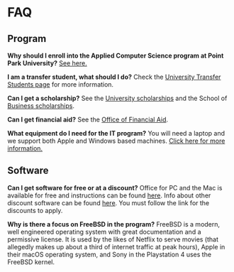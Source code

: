 # FAQ

## Program

**Why should I enroll into the Applied Computer Science program at Point Park University?**
[See here.](why)

**I am a transfer student, what should I do?**
Check the [University Transfer Students page](http://www.pointpark.edu/Admissions/Undergraduate/TransferStudents) for more information.

**Can I get a scholarship?**
See the [University scholarships]([https://www.pointpark.edu/Admissions/CostsandFinancialAid/TypesofFinancialAidV/Scholarships](https://www.pointpark.edu/admissions/financialaid/typesoffinancialaid/scholarships/pointparkscholarships/businessartssciencescommscholarships)) and the School of [Business scholarships]([https://www.pointpark.edu/Academics/Schools/Business/UndergraduateProgram/Other-Programs-and-Scholarships/Scholarships](https://www.pointpark.edu/academics/schools/business/undergraduateprogram/other-programs-and-scholarships/undergraduate-business-scholarships/index)).

**Can I get financial aid?**
See the [Office of Financial Aid](http://www.pointpark.edu/About/TuitionCosts/FinancialAid).

**What equipment do I need for the IT program?**
You will need a laptop and we support both Apple and Windows based machines. [Click here for more information.](equipment)

## Software

**Can I get software for free or at a discount?**
Office for PC and the Mac is available for free and instructions can be found [here](office). Info about other discount software can be found [here](https://www.pointpark.edu/about/admindepts/technologyservices/technologyresources/computerpurchasingprogram/index). You must follow the link for the discounts to apply.

**Why is there a focus on FreeBSD in the program?**
FreeBSD is a modern, well engineered operating system with great documentation and a permissive license. It is used by the likes of Netflix to serve movies (that allegedly makes up about a third of internet traffic at peak hours), Apple in their macOS operating system, and Sony in the Playstation 4 uses the FreeBSD kernel.
